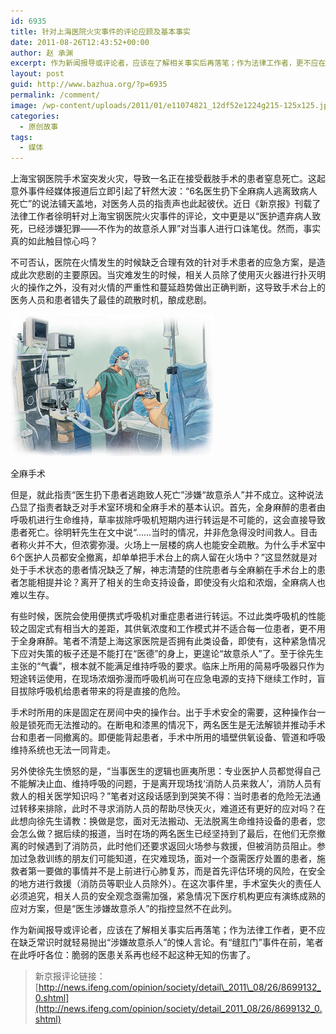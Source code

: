 ```yaml
---
id: 6935
title: 针对上海医院火灾事件的评论应顾及基本事实
date: 2011-08-26T12:43:52+00:00
author: 赵 承渊
excerpt: 作为新闻报导或评论者，应该在了解相关事实后再落笔；作为法律工作者，更不应在缺乏常识时就轻易抛出“涉嫌故意杀人”的悚人言论。有“缝肛门”事件在前，笔者在此呼吁各位：脆弱的医患关系再也经不起这种无知的伤害了。
layout: post
guid: http://www.bazhua.org/?p=6935
permalink: /comment/
image: /wp-content/uploads/2011/01/e11074821_12df52e1224g215-125x125.jpg
categories:
  - 原创故事
tags:
  - 媒体
---
```

上海宝钢医院手术室突发火灾，导致一名正在接受截肢手术的患者窒息死亡。这起意外事件经媒体报道后立即引起了轩然大波：“6名医生扔下全麻病人逃离致病人死亡”的说法铺天盖地，对医务人员的指责声也此起彼伏。近日《新京报》刊载了法律工作者徐明轩对上海宝钢医院火灾事件的评论，文中更是以“医护遗弃病人致死，已经涉嫌犯罪——不作为的故意杀人罪”对当事人进行口诛笔伐。然而，事实真的如此触目惊心吗？

<div style="display: none">
  <a href="http://wikiexback.com/how-to-get-your-ex-back/" title ="how to get your ex back">how to get your ex back</a>
</div>

不可否认，医院在火情发生的时候缺乏合理有效的针对手术患者的应急方案，是造成此次悲剧的主要原因。当灾难发生的时候，相关人员除了使用灭火器进行扑灭明火的操作之外，没有对火情的严重性和蔓延趋势做出正确判断，这导致手术台上的医务人员和患者错失了最佳的疏散时机，酿成悲剧。

<div id="attachment_351" style="width: 335px" class="wp-caption alignright">
  <img class="size-full wp-image-351 " title="e11074821_12df52e1224g215" src="/wp-content/uploads/2011/01/e11074821_12df52e1224g215.jpg" alt="" width="325" height="227" />
  
  <p class="wp-caption-text">
    全麻手术
  </p>
</div>

但是，就此指责“医生扔下患者逃跑致人死亡”涉嫌“故意杀人”并不成立。这种说法凸显了指责者缺乏对手术室环境和全麻手术的基本认识。首先，全身麻醉的患者由呼吸机进行生命维持，草率拔除呼吸机短期内进行转运是不可能的，这会直接导致患者死亡。徐明轩先生在文中说“&#8230;&#8230;当时的情况，并非危急得没时间救人。目击者称火并不大，但浓雾弥漫。火场上一层楼的病人也能安全疏散。为什么手术室中6个医护人员都安全撤离，却单单把手术台上的病人留在火场中？”这显然就是对处于手术状态的患者情况缺乏了解，神志清楚的住院患者与全麻躺在手术台上的患者怎能相提并论？离开了相关的生命支持设备，即使没有火焰和浓烟，全麻病人也难以生存。

有些时候，医院会使用便携式呼吸机对重症患者进行转运。不过此类呼吸机的性能较之固定式有相当大的差距，其供氧浓度和工作模式并不适合每一位患者，更不用于全身麻醉。笔者不清楚上海这家医院是否拥有此类设备，即使有，这种紧急情况下应对失策的板子还是不能打在“医德”的身上，更遑论“故意杀人”了。至于徐先生主张的“气囊”，根本就不能满足维持呼吸的要求。临床上所用的简易呼吸器只作为短途转运使用，在现场浓烟弥漫而呼吸机尚可在应急电源的支持下继续工作时，盲目拔除呼吸机给患者带来的将是直接的危险。

<div style="display: none">
  <a href='http://www.howtogetagirlfriend2014.com/relationship-advice-men-girlfriend-woman-happy-relationship/' title='how to get a girlfriend'>how to get a girlfriend</a>
</div>

手术时所用的床是固定在房间中央的操作台。出于手术安全的需要，这种操作台一般是锁死而无法推动的。在断电和漆黑的情况下，两名医生是无法解锁并推动手术台和患者一同撤离的。即便能背起患者，手术中所用的墙壁供氧设备、管道和呼吸维持系统也无法一同背走。

另外使徐先生愤怒的是，“当事医生的逻辑也匪夷所思：专业医护人员都觉得自己不能解决止血、维持呼吸的问题，于是离开现场找‘消防人员来救人’，消防人员有救人的相关医学知识吗？”笔者对这段话感到到哭笑不得：当时患者的危险无法通过转移来排除，此时不寻求消防人员的帮助尽快灭火，难道还有更好的应对吗？在此想向徐先生请教：换做是您，面对无法搬动、无法脱离生命维持设备的患者，您会怎么做？据后续的报道，当时在场的两名医生已经坚持到了最后，在他们无奈撤离的时候遇到了消防员，此时他们还要求返回火场参与救援，但被消防员阻止。参加过急救训练的朋友们可能知道，在灾难现场，面对一个亟需医疗处置的患者，施救者第一要做的事情并不是上前进行心肺复苏，而是首先评估环境的风险，在安全的地方进行救援（消防员等职业人员除外）。在这次事件里，手术室失火的责任人必须追究，相关人员的安全观念亟需加强，紧急情况下医疗机构更应有演练成熟的应对方案，但是“医生涉嫌故意杀人”的指控显然不在此列。

作为新闻报导或评论者，应该在了解相关事实后再落笔；作为法律工作者，更不应在缺乏常识时就轻易抛出“涉嫌故意杀人”的悚人言论。有“缝肛门”事件在前，笔者在此呼吁各位：脆弱的医患关系再也经不起这种无知的伤害了。

> 新京报评论链接：[http://news.ifeng.com/opinion/society/detail\_2011\_08/26/8699132_0.shtml](http://news.ifeng.com/opinion/society/detail_2011_08/26/8699132_0.shtml)

<div style="display: none">
  zp8497586rq
</div>

<div style="display: none">
  zp8497586rq
</div>
